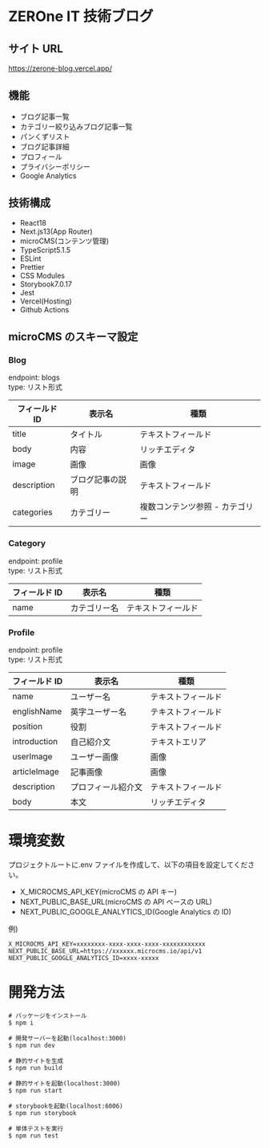# ZEROne IT 技術ブログ

## サイト URL

https://zerone-blog.vercel.app/

## 機能

- ブログ記事一覧
- カテゴリー絞り込みブログ記事一覧
- パンくずリスト
- ブログ記事詳細
- プロフィール
- プライバシーポリシー
- Google Analytics

## 技術構成

- React18
- Next.js13(App Router)
- microCMS(コンテンツ管理)
- TypeScript5.1.5
- ESLint
- Prettier
- CSS Modules
- Storybook7.0.17
- Jest
- Vercel(Hosting)
- Github Actions

## microCMS のスキーマ設定

### Blog

endpoint: blogs  
type: リスト形式

| フィールド ID | 表示名           | 種類                            |
| ------------- | ---------------- | ------------------------------- |
| title         | タイトル         | テキストフィールド              |
| body          | 内容             | リッチエディタ                  |
| image         | 画像             | 画像                            |
| description   | ブログ記事の説明 | テキストフィールド              |
| categories    | カテゴリー       | 複数コンテンツ参照 - カテゴリー |

### Category

endpoint: profile  
type: リスト形式

| フィールド ID | 表示名       | 種類               |
| ------------- | ------------ | ------------------ |
| name          | カテゴリー名 | テキストフィールド |

### Profile

endpoint: profile  
type: リスト形式

| フィールド ID | 表示名             | 種類               |
| ------------- | ------------------ | ------------------ |
| name          | ユーザー名         | テキストフィールド |
| englishName   | 英字ユーザー名     | テキストフィールド |
| position      | 役割               | テキストフィールド |
| introduction  | 自己紹介文         | テキストエリア     |
| userImage     | ユーザー画像       | 画像               |
| articleImage  | 記事画像           | 画像               |
| description   | プロフィール紹介文 | テキストフィールド |
| body          | 本文               | リッチエディタ     |

# 環境変数

プロジェクトルートに.env ファイルを作成して、以下の項目を設定してください。

- X_MICROCMS_API_KEY(microCMS の API キー)
- NEXT_PUBLIC_BASE_URL(microCMS の API ベースの URL)
- NEXT_PUBLIC_GOOGLE_ANALYTICS_ID(Google Analytics の ID)

例)

```
X_MICROCMS_API_KEY=xxxxxxxx-xxxx-xxxx-xxxx-xxxxxxxxxxxx
NEXT_PUBLIC_BASE_URL=https://xxxxxx.microcms.io/api/v1
NEXT_PUBLIC_GOOGLE_ANALYTICS_ID=xxxx-xxxxx
```

# 開発方法

```
# パッケージをインストール
$ npm i

# 開発サーバーを起動(localhost:3000)
$ npm run dev

# 静的サイトを生成
$ npm run build

# 静的サイトを起動(localhost:3000)
$ npm run start

# storybookを起動(localhost:6006)
$ npm run storybook

# 単体テストを実行
$ npm run test
```
